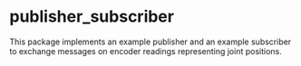 # publisher_subscriber

This package implements an example publisher and an example subscriber to exchange messages on encoder readings representing joint positions.
